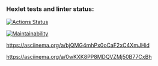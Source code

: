 ### Hexlet tests and linter status:
[![Actions Status](https://github.com/Greshn1k92/python-project-49/actions/workflows/hexlet-check.yml/badge.svg)](https://github.com/Greshn1k92/python-project-49/actions)

[![Maintainability](https://api.codeclimate.com/v1/badges/1d038394b23f89a265ce/maintainability)](https://codeclimate.com/github/Greshn1k92/python-project-49/maintainability)

https://asciinema.org/a/bjQMG4mhPx0oCaF2xC4XmJHid

https://asciinema.org/a/0wKXK8PP8MDQVZMj50B77CxBh
